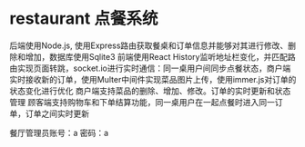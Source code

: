 # restaurant 点餐系统
后端使用Node.js, 使用Express路由获取餐桌和订单信息并能够对其进行修改、删除和增加，数据库使用Sqlite3
前端使用React History监听地址栏变化，并匹配路由实现页面转跳，socket.io进行实时通信：同一桌用户间同步点餐状态，商户端实时接收新的订单，使用Multer中间件实现菜品图片上传，使用immer.js对订单的状态变化进行优化
商户端支持菜品的删除、增加、修改。订单的实时更新和状态管理
顾客端支持购物车和下单结算功能，同一桌用户在一起点餐时进入同一订单，订单之间实时更新
  
餐厅管理员账号：a 密码：a
